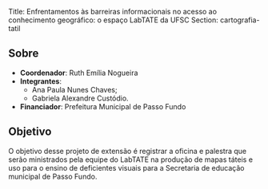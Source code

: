 Title: Enfrentamentos às barreiras informacionais no acesso ao conhecimento geográfico: o espaço LabTATE da UFSC
Section: cartografia-tatil

Sobre
-----

- **Coordenador**: Ruth Emília Nogueira
- **Integrantes**:
    - Ana Paula Nunes Chaves;
    - Gabriela Alexandre Custódio.
- **Financiador**: Prefeitura Municipal de Passo Fundo


Objetivo
--------

O objetivo desse projeto de extensão é registrar a oficina e palestra que serão
ministrados pela equipe do LabTATE na produção de mapas táteis e uso para o
ensino de deficientes visuais para a Secretaria de educação municipal de Passo
Fundo.


